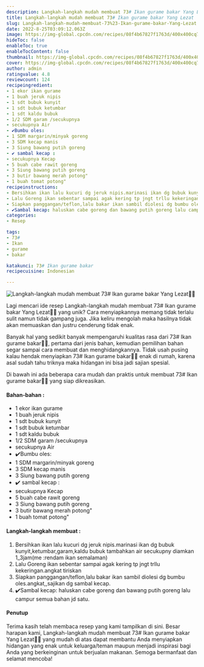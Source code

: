 ```yaml
---
description: Langkah-langkah mudah membuat 73# Ikan gurame bakar Yang Lezat"
title: Langkah-langkah mudah membuat 73# Ikan gurame bakar Yang Lezat
slug: Langkah-langkah-mudah-membuat-73%23-Ikan-gurame-bakar-Yang-Lezat
date: 2022-8-25T03:09:12.063Z
image: https://img-global.cpcdn.com/recipes/08f4b67827f1763d/400x400cq70/photo.jpg
hideToc: false
enableToc: true
enableTocContent: false
thumbnail: https://img-global.cpcdn.com/recipes/08f4b67827f1763d/400x400cq70/photo.jpg
cover: https://img-global.cpcdn.com/recipes/08f4b67827f1763d/400x400cq70/photo.jpg
author: admin
ratingvalue: 4.8
reviewcount: 124
recipeingredient:
- 1 ekor ikan gurame
- 1 buah jeruk nipis
- 1 sdt bubuk kunyit
- 1 sdt bubuk ketumbar
- 1 sdt kaldu bubuk
- 1/2 SDM garam /secukupnya
- secukupnya Air
- ✔️Bumbu oles:
- 1 SDM margarin/minyak goreng
- 3 SDM kecap manis
- 3 Siung bawang putih goreng
- ✔️ sambal kecap :
- secukupnya Kecap
- 5 buah cabe rawit goreng
- 3 Siung bawang putih goreng
- 3 butir bawang merah potong"
- 1 buah tomat potong"
recipeinstructions:
- Bersihkan ikan lalu kucuri dg jeruk nipis.marinasi ikan dg bubuk kunyit,ketumbar,garam,kaldu bubuk tambahkan air secukupny diamkan 1_3jam(me :rendam ikan semalaman)
- Lalu Goreng ikan sebentar sampai agak kering tp jngt trllu kekeringan.angkat tiriskan
- Siapkan panggangan/teflon,lalu bakar ikan sambil diolesi dg bumbu oles.angkat,,sajikan dg sambal kecap.
- ✔️Sambal kecap: haluskan cabe goreng dan bawang putih goreng lalu campur semua bahan jd satu.
categories:
- Resep

tags:
- 73#
- Ikan
- gurame
- bakar

katakunci: 73# Ikan gurame bakar
recipecuisine: Indonesian

---
```


![Langkah-langkah mudah membuat 73# Ikan gurame bakar Yang Lezat👩‍🍳](https://img-global.cpcdn.com/recipes/08f4b67827f1763d/400x400cq70/photo.jpg)

Lagi mencari ide resep Langkah-langkah mudah membuat 73# Ikan gurame bakar Yang Lezat👩‍🍳 yang unik? Cara menyiapkannya memang tidak terlalu sulit namun tidak gampang juga. Jika keliru mengolah maka hasilnya tidak akan memuaskan dan justru cenderung tidak enak.

Banyak hal yang sedikit banyak mempengaruhi kualitas rasa dari 73# Ikan gurame bakar👩‍🍳, pertama dari jenis bahan, kemudian pemilihan bahan segar sampai cara membuat dan menghidangkannya. Tidak usah pusing kalau hendak menyiapkan 73# Ikan gurame bakar👩‍🍳 enak di rumah, karena asal sudah tahu triknya maka hidangan ini bisa jadi sajian spesial.

Di bawah ini ada beberapa cara mudah dan praktis untuk membuat 73# Ikan gurame bakar👩‍🍳 yang siap dikreasikan.

<!--inarticleads1-->

#### Bahan-bahan :

- 1 ekor ikan gurame
- 1 buah jeruk nipis
- 1 sdt bubuk kunyit
- 1 sdt bubuk ketumbar
- 1 sdt kaldu bubuk
- 1/2 SDM garam /secukupnya
- secukupnya Air
- ✔️Bumbu oles:
- 1 SDM margarin/minyak goreng
- 3 SDM kecap manis
- 3 Siung bawang putih goreng
- ✔️ sambal kecap :
- secukupnya Kecap
- 5 buah cabe rawit goreng
- 3 Siung bawang putih goreng
- 3 butir bawang merah potong"
- 1 buah tomat potong"

<!--inarticleads2-->

#### Langkah-langkah membuat :

1. Bersihkan ikan lalu kucuri dg jeruk nipis.marinasi ikan dg bubuk kunyit,ketumbar,garam,kaldu bubuk tambahkan air secukupny diamkan 1_3jam(me :rendam ikan semalaman)
1. Lalu Goreng ikan sebentar sampai agak kering tp jngt trllu kekeringan.angkat tiriskan
1. Siapkan panggangan/teflon,lalu bakar ikan sambil diolesi dg bumbu oles.angkat,,sajikan dg sambal kecap.
1. ✔️Sambal kecap: haluskan cabe goreng dan bawang putih goreng lalu campur semua bahan jd satu.

#### Penutup

Terima kasih telah membaca resep yang kami tampilkan di sini. Besar harapan kami, Langkah-langkah mudah membuat 73# Ikan gurame bakar Yang Lezat👩‍🍳 yang mudah di atas dapat membantu Anda menyiapkan hidangan yang enak untuk keluarga/teman maupun menjadi inspirasi bagi Anda yang berkeinginan untuk berjualan makanan. Semoga bermanfaat dan selamat mencoba!
